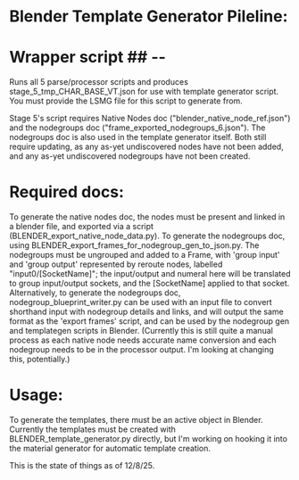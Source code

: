# Blender Template Generator Pileline:

# Wrapper script ## --
Runs all 5 parse/processor scripts and produces stage_5_tmp_CHAR_BASE_VT.json for use with template generator script. You must provide the LSMG file for this script to generate from.

Stage 5's script requires Native Nodes doc ("blender_native_node_ref.json") and the nodegroups doc ("frame_exported_nodegroups_6.json").
The nodegroups doc is also used in the template generator itself. Both still require updating, as any as-yet undiscovered nodes have not been added,
and any as-yet undiscovered nodegroups have not been created.

# Required docs:
To generate the native nodes doc, the nodes must be present and linked in a blender file, and exported via a script (BLENDER_export_native_node_data.py).
To generate the nodegroups doc, using BLENDER_export_frames_for_nodegroup_gen_to_json.py. The nodegroups must be ungrouped and added to a Frame, with 'group input' and 'group output' represented by reroute nodes, labelled "input0/[SocketName]"; the input/output and numeral here will be translated to group input/output sockets, and the [SocketName] applied to that socket.
Alternatively, to generate the nodegroups doc, nodegroup_blueprint_writer.py can be used with an input file to convert shorthand input with nodegroup details and links, and will output the same format as the 'export frames' script, and can be used by the nodegroup gen and templategen scripts in Blender.
(Currently this is still quite a manual process as each native node needs accurate name conversion and each nodegroup needs to be in the processor output. I'm looking at changing this, potentially.)

# Usage: 
To generate the templates, there must be an active object in Blender. Currently the templates must be created with BLENDER_template_generator.py directly, but I'm working on hooking it into the material generator for automatic template creation. 

This is the state of things as of 12/8/25.
